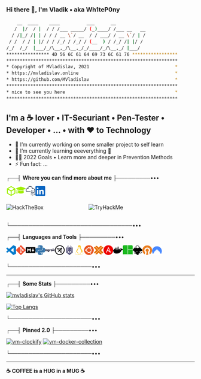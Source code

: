 ### Hi there 👋, I'm Vladik • aka Wh1teP0ny

```sh
    __  ____    ____          ___      __
   /  |/  / |  / / /___ _____/ (_)____/ /___ __   __
  / /|_/ /| | / / / __ \`/ __  / / ___/ / __ \`/ | /
 / /  / / | |/ / / /_/ / /_/ / (__  ) / /_/ /| |/ /
/_/  /_/  |___/_/\__,_/\__,_/_/____/_/\__,_/ |___/
**************** 4D 56 6C 61 64 69 73 6C 61 76 *****************
****************************************************************
* Copyright of MVladislav, 2021                                *
* https://mvladislav.online                                    *
* https://github.com/MVladislav                                *
****************************************************************
* nice to see you here                                         *
****************************************************************
```

## I'm a **☕** lover • IT-Securiant • Pen-Tester • Developer • ... • with ❤️ to Technology

- 🔭 I’m currently working on some smaller project to self learn
- 🌱 I’m currently learning eeeverything 🤪
- 🧑‍🎓 2022 Goals • Learn more and deeper in Prevention Methods
- ⚡ Fun fact: ...

┌──┤ **Where you can find more about me** ├─────────•••

[<img align="left" alt="Wh1teP0ny | HackTheBox" title="Wh1teP0ny | HackTheBox" width="26px" src="./__data/../__docs/icons/HackTheBox.svg"/>][hackthebox • profile]
[<img align="left" alt="Wh1teP0ny | HackTheBox Academy" title="Wh1teP0ny | HackTheBox Academy" width="26px" src="./__data/../__docs/icons/graduation-cap.svg"/>][hackthebox • academy • profile]
[<img align="left" alt="Wh1teP0ny | TryHackMe" title="Wh1teP0ny | TryHackMe" width="26px" src="./__data/../__docs/icons/TryHackMe.svg"/>][tryhackme • profile]
[<img align="left" alt="Vladislav M. | LinkedIn" title="Vladislav M. | LinkedIn" width="26px" src="./__data/../__docs/icons/LinkedIn.svg"/>][linkedin]

</br>
</br>

[<img align="left" alt="HackTheBox" title="Wh1teP0ny | HackTheBox" width="220px" src="https://www.hackthebox.eu/badge/image/381560">][hackthebox • profile]
[<img align="left" alt="TryHackMe" title="Wh1teP0ny | TryHackMe" width="220px" src="https://tryhackme-badges.s3.amazonaws.com/Wh1teP0ny.png">][tryhackme • profile]

</br>
</br>

└─────────────────────────────────•••

┌──┤ **Languages and Tools** ├─────────•••

<!-- [<img align="left" alt="HackTheBox" title="HackTheBox"  width="26px" src="./__data/../__docs/icons/HackTheBox.svg"/>][mvladislav]
[<img align="left" alt="TryHackMe" title="TryHackMe"  width="26px" src="./__data/../__docs/icons/TryHackMe.svg"/>][mvladislav]
[<img align="left" alt="haveibeenpwned" title="haveibeenpwned"  width="26px" src="./__data/../__docs/icons/haveibeenpwned.svg"/>][mvladislav] -->

[<img align="left" alt="VisualStudioCode" title="VisualStudioCode" width="26px" src="./__data/../__docs/icons/VisualStudioCode.svg"/>][mvladislav]
[<img align="left" alt="Git" title="Git"  width="26px" src="./__data/../__docs/icons/Git.svg"/>][mvladislav]
[<img align="left" alt="Markdown" title="Markdown" width="26px" src="./__data/../__docs/icons/Markdown.svg"/>][mvladislav]
[<img align="left" alt="python" title="python" width="26px" src="./__data/../__docs/icons/python.svg"/>][mvladislav]
[<img align="left" alt="ngrok" title="ngrok" width="26px" src="./__data/../__docs/icons/ngrok.svg"/>][mvladislav]
[<img align="left" alt="OWASP" title="OWASP" width="26px" src="./__data/../__docs/icons/OWASP.svg"/>][mvladislav]
[<img align="left" alt="Snyk" title="Snyk" width="26px" src="./__data/../__docs/icons/Snyk.svg"/>][mvladislav]

[<img align="left" alt="Linux" title="Linux" width="26px" src="./__data/../__docs/icons/Linux.svg"/>][mvladislav]
[<img align="left" alt="Ubuntu" title="Ubuntu" width="26px" src="./__data/../__docs/icons/Ubuntu.svg"/>][mvladislav]
[<img align="left" alt="Proxmox" title="Proxmox" width="26px" src="./__data/../__docs/icons/Proxmox.svg"/>][mvladislav]
[<img align="left" alt="Ansible" title="Ansible" width="26px" src="./__data/../__docs/icons/Ansible.svg"/>][mvladislav]
[<img align="left" alt="docker" title="docker" width="26px" src="./__data/../__docs/icons/docker.svg"/>][mvladislav]
[<img align="left" alt="tmux" title="tmux" width="26px" src="./__data/../__docs/icons/tmux.svg"/>][mvladislav]

[<img align="left" alt="Inkscape" title="Inkscape" width="26px" src="./__data/../__docs/icons/Inkscape.svg"/>][mvladislav]
[<img align="left" alt="OpenVPN" title="OpenVPN" width="26px" src="./__data/../__docs/icons/OpenVPN.svg"/>][mvladislav]
[<img align="left" alt="NordVPN" title="NordVPN" width="26px" src="./__data/../__docs/icons/NordVPN.svg"/>][mvladislav]

</br>
</br>

└──────────────────────•••

---

┌──┤ **Some Stats** ├─────────•••

[![mvladislav's GitHub stats](https://github-readme-stats.vercel.app/api?username=mvladislav&count_private=true&show_icons=true&theme=tokyonight)][mvladislav]

[![Top Langs](https://github-readme-stats.vercel.app/api/top-langs/?username=mvladislav&count_private=true&theme=tokyonight&layout=compact)][mvladislav]

└──────────────────────•••

┌──┤ **Pinned 2.0** ├─────────•••

[![vm-clockify](https://github-readme-stats.vercel.app/api/pin/?username=mvladislav&repo=vm-clockify&theme=tokyonight)](https://github.com/MVladislav/vm-clockify)
[![vm-docker-collection](https://github-readme-stats.vercel.app/api/pin/?username=mvladislav&repo=vm-docker-collection&theme=tokyonight)](https://github.com/MVladislav/vm-docker-collection)

└──────────────────────•••

---

**☕ COFFEE is a HUG in a MUG ☕**

[mvladislav]: https://mvladislav.online
[hackthebox • profile]: https://app.hackthebox.com/profile/381560
[hackthebox • academy • profile]: https://academy.hackthebox.com/dashboard
[tryhackme • profile]: https://tryhackme.com/p/Wh1teP0ny
[linkedin]: https://www.linkedin.com/in/vladislav-masepohl

<!--
**MVladislav/MVladislav** is a ✨ _special_ ✨ repository because its `README.md` (this file) appears on your GitHub profile.

Here are some ideas to get you started:

- 🔭 I’m currently working on ...
- 🌱 I’m currently learning ...
- 👯 I’m looking to collaborate on ...
- 🤔 I’m looking for help with ...
- 💬 Ask me about ...
- 📫 How to reach me: ...
- 😄 Pronouns: ...
- ⚡ Fun fact: ...

<details>
<summary>Click for GitHub Stats</summary>
<p align="center">

</p>
</details>

https://github.com/anuraghazra/github-readme-stats
-->
